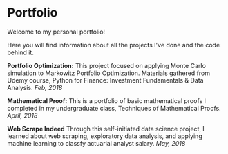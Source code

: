 # Portfolio

Welcome to my personal portfolio!

Here you will find information about all the projects I've done and the code behind it.

**Portfolio Optimization:** This project focused on applying Monte Carlo simulation to Markowitz Portfolio Optimization. Materials gathered from Udemy course, Python for Finance: Investment Fundamentals & Data Analysis. *Feb, 2018*

**Mathematical Proof:** This is a portfolio of basic mathematical proofs I completed in my undergraduate class, Techniques of Mathematical Proofs. *April, 2018*

**Web Scrape Indeed** Through this self-initiated data science project, I learned about web scraping, exploratory data analysis, and applying machine learning to classfy actuarial analyst salary. *May, 2018*
